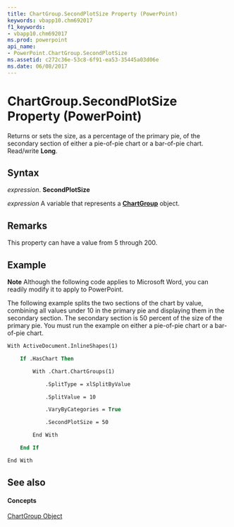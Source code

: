 ```yaml
---
title: ChartGroup.SecondPlotSize Property (PowerPoint)
keywords: vbapp10.chm692017
f1_keywords:
- vbapp10.chm692017
ms.prod: powerpoint
api_name:
- PowerPoint.ChartGroup.SecondPlotSize
ms.assetid: c272c36e-53c8-6f91-ea53-35445a03d06e
ms.date: 06/08/2017
---
```



# ChartGroup.SecondPlotSize Property (PowerPoint)

Returns or sets the size, as a percentage of the primary pie, of the secondary section of either a pie-of-pie chart or a bar-of-pie chart. Read/write  **Long**.


## Syntax

 _expression_. **SecondPlotSize**

 _expression_ A variable that represents a **[ChartGroup](PowerPoint.ChartGroup.md)** object.


## Remarks

This property can have a value from 5 through 200. 


## Example




 **Note**  Although the following code applies to Microsoft Word, you can readily modify it to apply to PowerPoint.

The following example splits the two sections of the chart by value, combining all values under 10 in the primary pie and displaying them in the secondary section. The secondary section is 50 percent of the size of the primary pie. You must run the example on either a pie-of-pie chart or a bar-of-pie chart.




```vb
With ActiveDocument.InlineShapes(1)

    If .HasChart Then

        With .Chart.ChartGroups(1)

            .SplitType = xlSplitByValue

            .SplitValue = 10

            .VaryByCategories = True

            .SecondPlotSize = 50

        End With

    End If

End With
```


## See also


#### Concepts


[ChartGroup Object](PowerPoint.ChartGroup.md)

